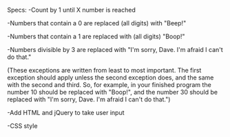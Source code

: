 Specs:
  -Count by 1 until X number is reached

  -Numbers that contain a 0 are replaced (all digits) with "Beep!"

  -Numbers that contain a 1 are replaced with (all digits) "Boop!"

  -Numbers divisible by 3 are replaced with "I'm sorry, Dave. I'm afraid I can't do that."

  (These exceptions are written from least to most important. The first exception should apply unless the second exception does, and the same with the second and third. So, for example, in your finished program the number 10 should be replaced with "Boop!", and the number 30 should be replaced with "I'm sorry, Dave. I'm afraid I can't do that.")

  -Add HTML and jQuery to take user input

  -CSS style
